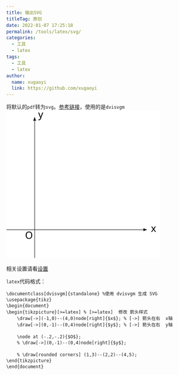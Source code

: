 ```yaml
---
title: 输出SVG
titleTag: 原创
date: 2022-01-07 17:25:18
permalink: /tools/latex/svg/
categories: 
  - 工具
  - latex
tags: 
  - 工具
  - latex
author: 
  name: xugaoyi
  link: https://github.com/xugaoyi
---
```

将默认的`pdf`转为`svg`。[参考链接](https://zhuanlan.zhihu.com/p/54877220)，使用的是`dvisvgm`
![坐标系](/assets/img/testx.svg)
<!-- more -->
相关设置请看[设置](01.设置.md#插件)

`latex`代码格式：
```
\documentclass[dvisvgm]{standalone} %使用 dvisvgm 生成 SVG
\usepackage{tikz}
\begin{document}
\begin{tikzpicture}[>=latex] % [>=latex]  修改 箭头样式
    \draw[->](-1,0)--(4,0)node[right]{$x$}; % [->] 箭头在右  x轴
    \draw[->](0,-1)--(0,4)node[right]{$y$}; % [->] 箭头在右  y轴

    \node at (-.2,-.2){$O$};
    % \draw[->](0,-1)--(0,4)node[right]{$y$};

    % \draw[rounded corners] (1,3)--(2,2)--(4,5);
\end{tikzpicture}
\end{document}
```
